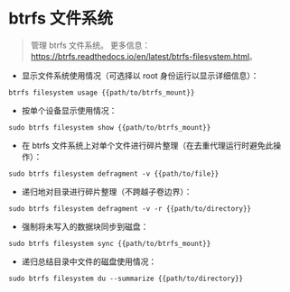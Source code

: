 # btrfs 文件系统

> 管理 btrfs 文件系统。
> 更多信息：<https://btrfs.readthedocs.io/en/latest/btrfs-filesystem.html>。

- 显示文件系统使用情况（可选择以 root 身份运行以显示详细信息）：

`btrfs filesystem usage {{path/to/btrfs_mount}}`

- 按单个设备显示使用情况：

`sudo btrfs filesystem show {{path/to/btrfs_mount}}`

- 在 btrfs 文件系统上对单个文件进行碎片整理（在去重代理运行时避免此操作）：

`sudo btrfs filesystem defragment -v {{path/to/file}}`

- 递归地对目录进行碎片整理（不跨越子卷边界）：

`sudo btrfs filesystem defragment -v -r {{path/to/directory}}`

- 强制将未写入的数据块同步到磁盘：

`sudo btrfs filesystem sync {{path/to/btrfs_mount}}`

- 递归总结目录中文件的磁盘使用情况：

`sudo btrfs filesystem du --summarize {{path/to/directory}}`